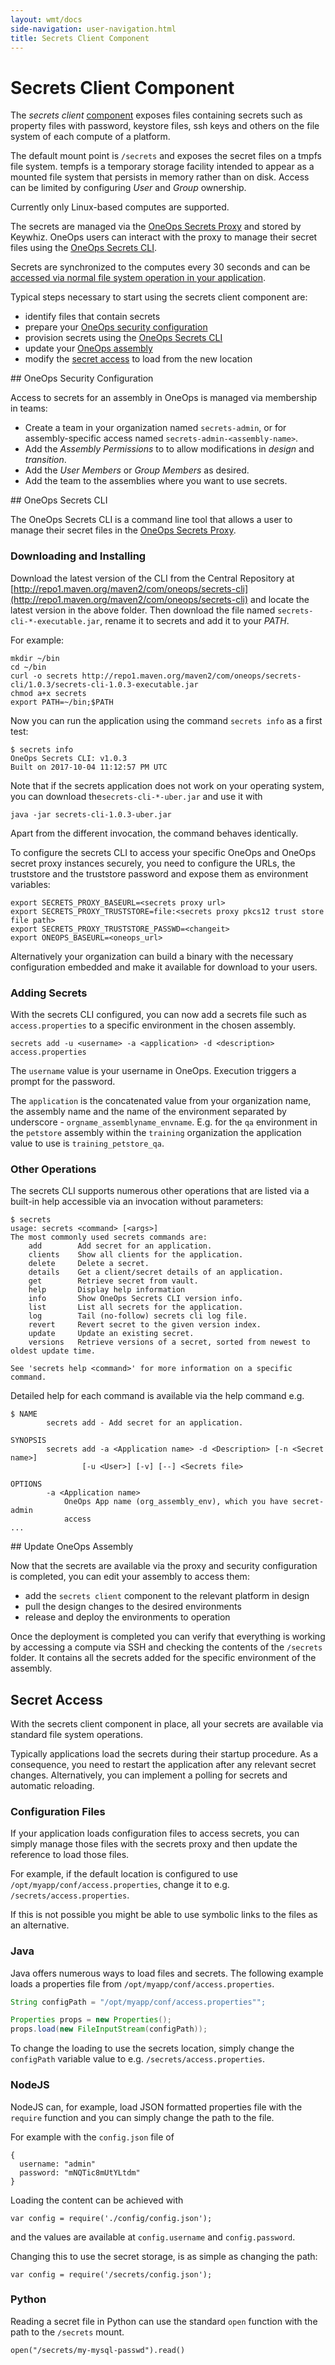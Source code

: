 ```yaml
---
layout: wmt/docs
side-navigation: user-navigation.html
title: Secrets Client Component
---
```


# Secrets Client Component

The _secrets client_ [component](./components.html) exposes files containing
secrets such as property files with password, keystore files, ssh keys and
others on the file system of each compute of a platform.

The default mount point is `/secrets` and exposes the secret files on a tmpfs
file system. tempfs is a temporary storage facility intended to appear as a
mounted file system that persists in memory rather than on disk. Access can be
limited by configuring _User_ and _Group_ ownership.

Currently only Linux-based computes are supported.

The secrets are managed via the
[OneOps Secrets Proxy](../account/secrets-proxy.html) and stored by
Keywhiz. OneOps users can interact with the proxy to manage their secret files
using the [OneOps Secrets CLI](#oneops-secrets-cli).

Secrets are synchronized to the computes every 30 seconds and can be
[accessed via normal file system operation in your application](#secret-access).

Typical steps necessary to start using the secrets client component are:

- identify files that contain secrets
- prepare your [OneOps security configuration](#security-config)
- provision secrets using the [OneOps Secrets CLI](#secrets-cli)
- update your [OneOps assembly](#assembly)
- modify the [secret access](#secret-access) to load from the new location

<a name="security-config"/>
## OneOps Security Configuration

Access to secrets for an assembly in OneOps is managed
via membership in teams:

- Create a team in your organization named `secrets-admin`, or for
assembly-specific access named `secrets-admin-<assembly-name>`.
- Add the _Assembly Permissions_ to to allow modifications in _design_ and
_transition_.
- Add the _User Members_ or _Group Members_ as desired.
- Add the team to the assemblies where you want to use secrets.

<a name="secrets-cli"/>
## OneOps Secrets CLI

The OneOps Secrets CLI is a command line tool that allows a user to manage their
secret files in the [OneOps Secrets Proxy](../account/secrets-proxy.html).

### Downloading and Installing

Download the latest version of the CLI from the Central Repository at
[http://repo1.maven.org/maven2/com/oneops/secrets-cli](http://repo1.maven.org/maven2/com/oneops/secrets-cli)
and locate the latest version in the above folder. Then download the file named
`secrets-cli-*-executable.jar`, rename it to secrets and add it to your _PATH_.

For example:

```
mkdir ~/bin
cd ~/bin
curl -o secrets http://repo1.maven.org/maven2/com/oneops/secrets-cli/1.0.3/secrets-cli-1.0.3-executable.jar
chmod a+x secrets
export PATH=~/bin;$PATH
```

Now you can run the application using the command `secrets info` as a first
test:

```
$ secrets info
OneOps Secrets CLI: v1.0.3
Built on 2017-10-04 11:12:57 PM UTC
```

Note that if the secrets application does not work on your operating system, you
can download the`secrets-cli-*-uber.jar` and use it with

```
java -jar secrets-cli-1.0.3-uber.jar
```

Apart from the different invocation, the command behaves identically.

To configure the secrets CLI to access your specific OneOps and OneOps secret
proxy instances securely, you need to configure the URLs, the truststore and the
truststore password and expose them as environment variables:

```
export SECRETS_PROXY_BASEURL=<secrets proxy url>
export SECRETS_PROXY_TRUSTSTORE=file:<secrets proxy pkcs12 trust store file path>
export SECRETS_PROXY_TRUSTSTORE_PASSWD=<changeit>
export ONEOPS_BASEURL=<oneops_url>
```

Alternatively your organization can build a binary with the necessary
configuration embedded and make it available for download to your users.

### Adding Secrets

With the secrets CLI configured, you can now add a secrets file such as
`access.properties` to a specific environment in the chosen assembly.

```
secrets add -u <username> -a <application> -d <description> access.properties
```

The `username` value is your username in OneOps. Execution triggers a prompt for
the password.

The `application` is the concatenated value from your organization name, the
assembly name and the name of the environment separated by underscore -
`orgname_assemblyname_envname`. E.g. for the `qa` environment in the `petstore`
assembly within the `training` organization the application value to use is
`training_petstore_qa`.


### Other Operations

The secrets CLI supports numerous other operations that are listed via a
built-in help accessible via an invocation without parameters:

```
$ secrets
usage: secrets <command> [<args>]
The most commonly used secrets commands are:
    add        Add secret for an application.
    clients    Show all clients for the application.
    delete     Delete a secret.
    details    Get a client/secret details of an application.
    get        Retrieve secret from vault.
    help       Display help information
    info       Show OneOps Secrets CLI version info.
    list       List all secrets for the application.
    log        Tail (no-follow) secrets cli log file.
    revert     Revert secret to the given version index.
    update     Update an existing secret.
    versions   Retrieve versions of a secret, sorted from newest to oldest update time.

See 'secrets help <command>' for more information on a specific command.
```

Detailed help for each command is available via the help command e.g.

```
$ NAME
        secrets add - Add secret for an application.

SYNOPSIS
        secrets add -a <Application name> -d <Description> [-n <Secret name>]
                [-u <User>] [-v] [--] <Secrets file>

OPTIONS
        -a <Application name>
            OneOps App name (org_assembly_env), which you have secret-admin
            access
...
```

<a name="assembly"/>
## Update OneOps Assembly

Now that the secrets are available via the proxy and security configuration is
completed, you can edit your assembly to access them:

- add the `secrets client` component to the relevant platform in design
- pull the design changes to the desired environments
- release and deploy the environments to operation

Once the deployment is completed you can verify that everything is working by
accessing a compute via SSH and checking the contents of the `/secrets` folder.
It contains all the secrets added for the specific environment of the assembly.

## Secret Access

With the secrets client component in place, all your secrets are available via
standard file system operations.

Typically applications load the secrets during their startup procedure. As a
consequence, you need to restart the application after any relevant secret
changes. Alternatively, you can implement a polling for secrets and automatic
reloading.

### Configuration Files

If your application loads configuration files to access secrets, you can simply
manage those files with the secrets proxy and then update the reference to load
those files.

For example, if the default location is configured to use
`/opt/myapp/conf/access.properties`, change it to e.g.
`/secrets/access.properties`.

If this is not possible you might be able to use symbolic links to the files as
an alternative.

### Java

Java offers numerous ways to load files and secrets. The following example loads
a properties file from `/opt/myapp/conf/access.properties`.

```java
String configPath = "/opt/myapp/conf/access.properties"";

Properties props = new Properties();
props.load(new FileInputStream(configPath));
```

To change the loading to use the secrets location, simply change the `configPath`
variable value to e.g. `/secrets/access.properties`.

### NodeJS

NodeJS can, for example, load JSON formatted properties file with the `require`
function and you can simply change the path to the file.

For example with the `config.json` file of

```
{
  username: "admin"
  password: "mNQTic8mUtYLtdm"
}
```

Loading the content can be achieved with

```
var config = require('./config/config.json');
```

and the values are available at `config.username` and `config.password`.

Changing this to use the secret storage, is as simple as changing the path:

```
var config = require('/secrets/config.json');
```

### Python

Reading a secret file in Python can use the standard `open` function with the
path to the `/secrets` mount.

```
open("/secrets/my-mysql-passwd").read()
```
